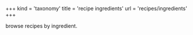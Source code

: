 +++
kind = 'taxonomy'
title = 'recipe ingredients'
url = 'recipes/ingredients'
+++

browse recipes by ingredient.